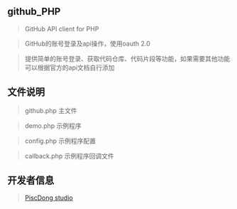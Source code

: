 github_PHP
-------------
>GitHub API client for PHP

>GitHub的账号登录及api操作，使用oauth 2.0 

>提供简单的账号登录、获取代码仓库、代码片段等功能，如果需要其他功能可以根据官方的api文档自行添加

文件说明
-------------
>github.php	主文件

>demo.php	示例程序

>config.php	示例程序配置

>callback.php	示例程序回调文件

开发者信息
-------------
>[PiscDong studio](http://www.piscdong.com/)
